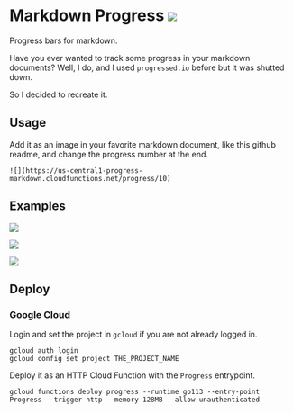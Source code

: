 # Markdown Progress ![](https://us-central1-progress-markdown.cloudfunctions.net/progress/100)

Progress bars for markdown.

Have you ever wanted to track some progress in your markdown documents?
Well, I do, and I used `progressed.io` before but it was shutted down.

So I decided to recreate it.

## Usage

Add it as an image in your favorite markdown document, like this github readme, and change the progress number at the end.

    ![](https://us-central1-progress-markdown.cloudfunctions.net/progress/10)

## Examples

![](https://us-central1-progress-markdown.cloudfunctions.net/progress/10)

![](https://us-central1-progress-markdown.cloudfunctions.net/progress/50)

![](https://us-central1-progress-markdown.cloudfunctions.net/progress/75)

## Deploy

### Google Cloud

Login and set the project in `gcloud` if you are not already logged in.

    gcloud auth login
    gcloud config set project THE_PROJECT_NAME

Deploy it as an HTTP Cloud Function with the `Progress` entrypoint.

    gcloud functions deploy progress --runtime go113 --entry-point Progress --trigger-http --memory 128MB --allow-unauthenticated
